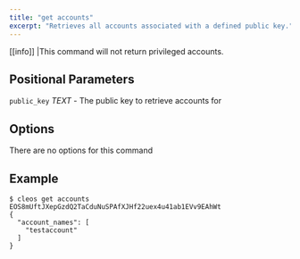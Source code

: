 ```yaml
---
title: "get accounts"
excerpt: "Retrieves all accounts associated with a defined public key."
---
```

[[info]]
|This command will not return privileged accounts.

## Positional Parameters
`public_key` _TEXT_  - The public key to retrieve accounts for
## Options
There are no options for this command 
## Example


```shell
$ cleos get accounts EOS8mUftJXepGzdQ2TaCduNuSPAfXJHf22uex4u41ab1EVv9EAhWt
{
  "account_names": [
    "testaccount"
  ]
}
```

